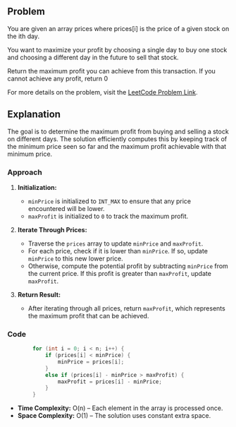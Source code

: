 ## Problem

You are given an array prices where prices[i] is the price of a given stock on the ith day.

You want to maximize your profit by choosing a single day to buy one stock and choosing a different day in the future to sell that stock.

Return the maximum profit you can achieve from this transaction. If you cannot achieve any profit, return 0

For more details on the problem, visit the [LeetCode Problem Link](https://leetcode.com/problems/best-time-to-buy-and-sell-stock/).

## Explanation

The goal is to determine the maximum profit from buying and selling a stock on different days. The solution efficiently computes this by keeping track of the minimum price seen so far and the maximum profit achievable with that minimum price.

### Approach

1. **Initialization:**
   - `minPrice` is initialized to `INT_MAX` to ensure that any price encountered will be lower.
   - `maxProfit` is initialized to `0` to track the maximum profit.

2. **Iterate Through Prices:**
   - Traverse the `prices` array to update `minPrice` and `maxProfit`.
   - For each price, check if it is lower than `minPrice`. If so, update `minPrice` to this new lower price.
   - Otherwise, compute the potential profit by subtracting `minPrice` from the current price. If this profit is greater than `maxProfit`, update `maxProfit`.

3. **Return Result:**
   - After iterating through all prices, return `maxProfit`, which represents the maximum profit that can be achieved.

### Code

```cpp
        for (int i = 0; i < n; i++) {
            if (prices[i] < minPrice) {
                minPrice = prices[i]; 
            }
            else if (prices[i] - minPrice > maxProfit) {
                maxProfit = prices[i] - minPrice; 
            }
        }
```

- **Time Complexity:** O(n) – Each element in the array is processed once.
- **Space Complexity:** O(1) – The solution uses constant extra space.
